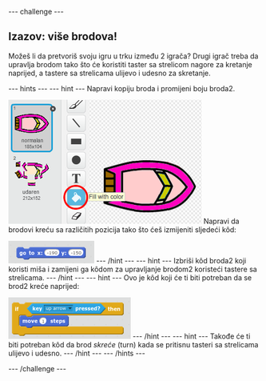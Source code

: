 \--- challenge \---

## Izazov: više brodova!

Možeš li da pretvoriš svoju igru u trku između 2 igrača? Drugi igrač treba da upravlja brodom tako što će koristiti taster sa strelicom nagore za kretanje naprijed, a tastere sa strelicama ulijevo i udesno za skretanje.

\--- hints \--- \--- hint \--- Napravi kopiju broda i promijeni boju broda2.

![screenshot](images/boat-p2.png) Napravi da brodovi kreću sa različitih pozicija tako što ćeš izmijeniti sljedeći kôd:

![screenshot](images/boat-p2start-blocks.png) \--- /hint \--- \--- hint \--- Izbriši kôd broda2 koji koristi miša i zamijeni ga kôdom za upravljanje brodom2 koristeći tastere sa strelicama. \--- /hint \--- \--- hint \--- Ovo je kôd koji će ti biti potreban da se brod2 kreće naprijed:

![screenshot](images/boat-p2forward-blocks.png) \--- /hint \--- \--- hint \--- Takođe će ti biti potreban kôd da brod *skreće* (turn) kada se pritisnu tasteri sa strelicama ulijevo i udesno. \--- /hint \--- \--- /hints \---

\--- /challenge \---